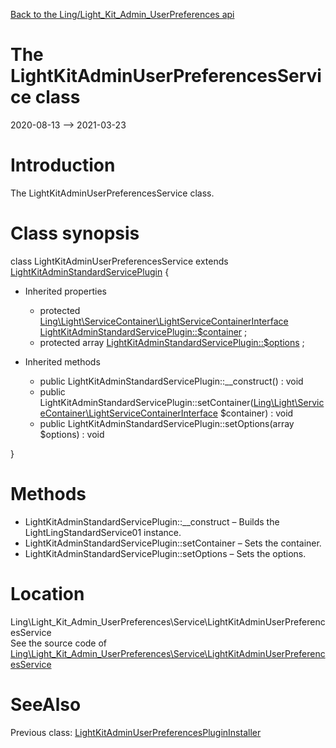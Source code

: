 [Back to the Ling/Light_Kit_Admin_UserPreferences api](https://github.com/lingtalfi/Light_Kit_Admin_UserPreferences/blob/master/doc/api/Ling/Light_Kit_Admin_UserPreferences.md)



The LightKitAdminUserPreferencesService class
================
2020-08-13 --> 2021-03-23






Introduction
============

The LightKitAdminUserPreferencesService class.



Class synopsis
==============


class <span class="pl-k">LightKitAdminUserPreferencesService</span> extends [LightKitAdminStandardServicePlugin](https://github.com/lingtalfi/Light_Kit_Admin/blob/master/doc/api/Ling/Light_Kit_Admin/Service/LightKitAdminStandardServicePlugin.md)  {

- Inherited properties
    - protected [Ling\Light\ServiceContainer\LightServiceContainerInterface](https://github.com/lingtalfi/Light/blob/master/doc/api/Ling/Light/ServiceContainer/LightServiceContainerInterface.md) [LightKitAdminStandardServicePlugin::$container](#property-container) ;
    - protected array [LightKitAdminStandardServicePlugin::$options](#property-options) ;

- Inherited methods
    - public LightKitAdminStandardServicePlugin::__construct() : void
    - public LightKitAdminStandardServicePlugin::setContainer([Ling\Light\ServiceContainer\LightServiceContainerInterface](https://github.com/lingtalfi/Light/blob/master/doc/api/Ling/Light/ServiceContainer/LightServiceContainerInterface.md) $container) : void
    - public LightKitAdminStandardServicePlugin::setOptions(array $options) : void

}






Methods
==============

- LightKitAdminStandardServicePlugin::__construct &ndash; Builds the LightLingStandardService01 instance.
- LightKitAdminStandardServicePlugin::setContainer &ndash; Sets the container.
- LightKitAdminStandardServicePlugin::setOptions &ndash; Sets the options.





Location
=============
Ling\Light_Kit_Admin_UserPreferences\Service\LightKitAdminUserPreferencesService<br>
See the source code of [Ling\Light_Kit_Admin_UserPreferences\Service\LightKitAdminUserPreferencesService](https://github.com/lingtalfi/Light_Kit_Admin_UserPreferences/blob/master/Service/LightKitAdminUserPreferencesService.php)



SeeAlso
==============
Previous class: [LightKitAdminUserPreferencesPluginInstaller](https://github.com/lingtalfi/Light_Kit_Admin_UserPreferences/blob/master/doc/api/Ling/Light_Kit_Admin_UserPreferences/Light_PluginInstaller/LightKitAdminUserPreferencesPluginInstaller.md)<br>
